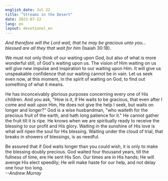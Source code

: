 ```yaml
---
english_date: Jul 22
title: "Streams in the Desert"
date: 2023-07-22
lang: en
layout: devotional_en
---
```





<p><em>And therefore will the Lord wait, that he may be gracious unto you... blessed are all they that wait for him</em> (Isaiah 30:18).

</p>

<p>We must not only think of our waiting upon God, but also of what is more wonderful still, of God's waiting upon us. The vision of Him waiting on us will give new impulse and inspiration to our waiting upon Him. It will give us unspeakable confidence that our waiting cannot be in vain. Let us seek even now, at this moment, in the spirit of waiting on God, to find out something of what it means.

</p>

<p>He has inconceivably glorious purposes concerning every one of His children. And you ask, "How is it, if He waits to be gracious, that even after I come and wait upon Him, He does not give the help I seek, but waits on longer and longer?" God is a wise husbandman, "who waiteth for the precious fruit of the earth, and hath long patience for it." He cannot gather the fruit till it is ripe. He knows when we are spiritually ready to receive the blessing to our profit and His glory. Waiting in the sunshine of His love is what will ripen the soul for His blessing. Waiting under the cloud of trial, that breaks in showers of blessings, is as needful.

</p>

<p>Be assured that if God waits longer than you could wish, it is only to make the blessing doubly precious. God waited four thousand years, till the fullness of time, ere He sent His Son. Our times are in His hands; He will avenge His elect speedily; He will make haste for our help, and not delay one hour too long.<br/> <em>--Andrew Murray</em>

</p>

<p></p>